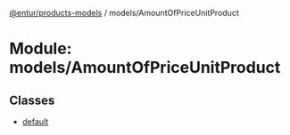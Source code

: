 [@entur/products-models](../README.md) / models/AmountOfPriceUnitProduct

# Module: models/AmountOfPriceUnitProduct

## Classes

- [default](../classes/models_AmountOfPriceUnitProduct.default.md)
